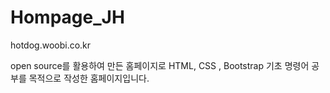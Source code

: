 # Hompage_JH

hotdog.woobi.co.kr

open source를 활용하여 만든 홈페이지로
HTML, CSS , Bootstrap 기초 명령어 공부를 목적으로 작성한 홈페이지입니다.
